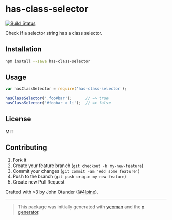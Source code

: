 # has-class-selector

[![Build Status](https://secure.travis-ci.org/johnotander/has-class-selector.png?branch=master)](https://travis-ci.org/johnotander/has-class-selector)

Check if a selector string has a class selector.

## Installation

```bash
npm install --save has-class-selector
```

## Usage

```javascript
var hasClassSelector = require('has-class-selector');

hasClassSelector('.foo#bar');      // => true
hasClassSelector('#foobar > li');  // => false
```

## License

MIT

## Contributing

1. Fork it
2. Create your feature branch (`git checkout -b my-new-feature`)
3. Commit your changes (`git commit -am 'Add some feature'`)
4. Push to the branch (`git push origin my-new-feature`)
5. Create new Pull Request

Crafted with <3 by John Otander ([@4lpine](https://twitter.com/4lpine)).

***

> This package was initially generated with [yeoman](http://yeoman.io) and the [p generator](https://github.com/johnotander/generator-p.git).

